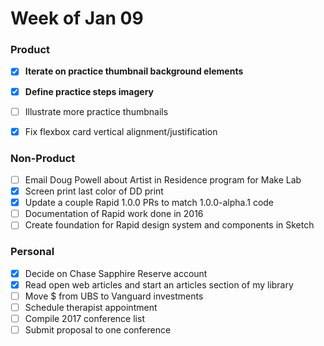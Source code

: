 # Week of Jan 09

### Product
- [x] **Iterate on practice thumbnail background elements**
- [x] **Define practice steps imagery**
- [ ] Illustrate more practice thumbnails
- [x] Fix flexbox card vertical alignment/justification


### Non-Product
- [ ] Email Doug Powell about Artist in Residence program for Make Lab
- [x] Screen print last color of DD print
- [x] Update a couple Rapid 1.0.0 PRs to match 1.0.0-alpha.1 code
- [ ] Documentation of Rapid work done in 2016
- [ ] Create foundation for Rapid design system and components in Sketch

### Personal
- [x] Decide on Chase Sapphire Reserve account
- [x] Read open web articles and start an articles section of my library
- [ ] Move $ from UBS to Vanguard investments
- [ ] Schedule therapist appointment
- [ ] Compile 2017 conference list
- [ ] Submit proposal to one conference
